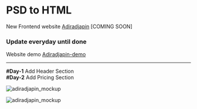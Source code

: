 # PSD to HTML
New Frontend website [Adiradjapin](http://adiradjapin.com/) [COMING SOON]

### Update everyday until done
Website demo [Adiradjapin-demo](https://solvedia.github.io/adiradjapin/)

***
**#Day-1** Add Header Section  
**#Day-2** Add Pricing Section

<p align="center">
  
  ![adiradjapin_mockup](https://github.com/solvedia/adiradjapin/blob/master/preview/layout_design.jpg)
  
  ![adiradjapin_mockup](https://github.com/solvedia/adiradjapin/blob/master/preview/section_pricing.jpg)
</p>
